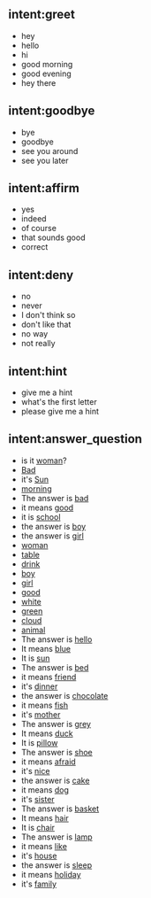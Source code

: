## intent:greet
- hey
- hello
- hi
- good morning
- good evening
- hey there

## intent:goodbye
- bye
- goodbye
- see you around
- see you later

## intent:affirm
- yes
- indeed
- of course
- that sounds good
- correct

## intent:deny
- no
- never
- I don't think so
- don't like that
- no way
- not really

## intent:hint
- give me a hint
- what's the first letter
- please give me a hint

## intent:answer_question
- is it [woman](user_answer)?
- [Bad](user_answer)
- it's [Sun](user_answer)
- [morning](user_answer)
- The answer is [bad](user_answer)
- it means [good](user_answer)
- it is [school](user_answer)
- the answer is [boy](user_answer)
- the answer is [girl](user_answer)
- [woman](user_answer)
- [table](user_answer)
- [drink](user_answer)
- [boy](user_answer)
- [girl](user_answer)
- [good](user_answer)
- [white](user_answer)
- [green](user_answer)
- [cloud](user_answer)
- [animal](user_answer)
- The answer is [hello](user_answer)
- It means [blue](user_answer)
- It is [sun](user_answer)
- The answer is [bed](user_answer)
- it means [friend](user_answer)
- it's [dinner](user_answer)
- the answer is [chocolate](user_answer)
- it means [fish](user_answer)
- it's [mother](user_answer)
- The answer is [grey](user_answer)
- It means [duck](user_answer)
- It is [pillow](user_answer)
- The answer is [shoe](user_answer)
- it means [afraid](user_answer)
- it's [nice](user_answer)
- the answer is [cake](user_answer)
- it means [dog](user_answer)
- it's [sister](user_answer)
- The answer is [basket](user_answer)
- It means [hair](user_answer)
- It is [chair](user_answer)
- The answer is [lamp](user_answer)
- it means [like](user_answer)
- it's [house](uder_answer)
- the answer is [sleep](user_answer)
- it means [holiday](user_answer)
- it's [family](user_answer)

